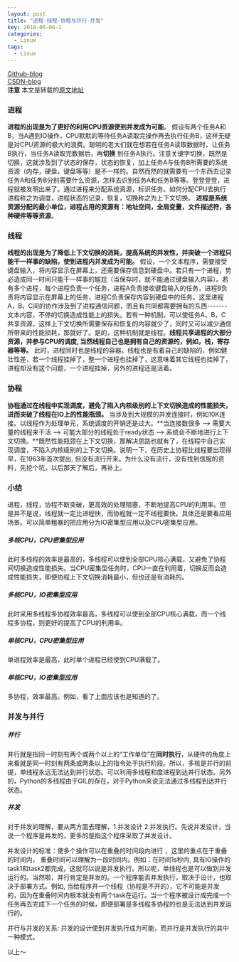 ```yaml
---
layout: post
title: "进程-线程-协程与并行-并发"
key: 2018-06-06-1
categories:
  - Linux
tags:
  - Linux
---
```


[Github-blog](https://xftony.github.io/all.html)     
[CSDN-blog](https://blog.csdn.net/xftony)  
**注意** 本文是转载的[原文地址](https://www.jianshu.com/p/f11724034d50)

### 进程
**进程的出现是为了更好的利用CPU资源使到并发成为可能**。 假设有两个任务A和B，当A遇到IO操作，CPU默默的等待任务A读取完操作再去执行任务B，这样无疑是对CPU资源的极大的浪费。聪明的老大们就在想若在任务A读取数据时，让任务B执行，当任务A读取完数据后，再**切换** 到任务A执行。注意关键字切换，既然是切换，这就涉及到了状态的保存，状态的恢复，加上任务A与任务B所需要的系统资源（内存，硬盘，键盘等等）是不一样的。自然而然的就需要有一个东西去记录任务A和任务B分别需要什么资源，怎样去识别任务A和任务B等等。登登登登，进程就被发明出来了。通过进程来分配系统资源，标识任务。如何分配CPU去执行进程称之为调度，进程状态的记录，恢复，切换称之为上下文切换。 **进程是系统资源分配的最小单位，进程占用的资源有：地址空间，全局变量，文件描述符，各种硬件等等资源**。

### 线程  
**线程的出现是为了降低上下文切换的消耗，提高系统的并发性，并突破一个进程只能干一样事的缺陷，使到进程内并发成为可能。** 假设，一个文本程序，需要接受键盘输入，将内容显示在屏幕上，还需要保存信息到硬盘中。若只有一个进程，势必造成同一时间只能干一样事的尴尬（当保存时，就不能通过键盘输入内容）。若有多个进程，每个进程负责一个任务，进程A负责接收键盘输入的任务，进程B负责将内容显示在屏幕上的任务，进程C负责保存内容到硬盘中的任务。这里进程A，B，C间的协作涉及到了进程通信问题，而且有共同都需要拥有的东西-------文本内容，不停的切换造成性能上的损失。若有一种机制，可以使任务A，B，C共享资源，这样上下文切换所需要保存和恢复的内容就少了，同时又可以减少通信所带来的性能损耗，那就好了。是的，这种机制就是线程。**线程共享进程的大部分资源，并参与CPU的调度, 当然线程自己也是拥有自己的资源的，例如，栈，寄存器等等。** 此时，进程同时也是线程的容器。线程也是有着自己的缺陷的，例如健壮性差，若一个线程挂掉了，整一个进程也挂掉了，这意味着其它线程也挂掉了，进程却没有这个问题，一个进程挂掉，另外的进程还是活着。

### 协程
**协程通过在线程中实现调度，避免了陷入内核级别的上下文切换造成的性能损失，进而突破了线程在IO上的性能瓶颈。** 当涉及到大规模的并发连接时，例如10K连接。以线程作为处理单元，系统调度的开销还是过大。**当连接数很多 —> 需要大量的线程来干活 —> 可能大部分的线程处于ready状态 —> 系统会不断地进行上下文切换。**既然性能瓶颈在上下文切换，那解决思路也就有了，在线程中自己实现调度，不陷入内核级别的上下文切换。说明一下，在历史上协程比线程要出现得早，在1963年首次提出, 但没有流行开来。为什么没有流行，没有找到信服的资料，先挖个坑，以后那天了解后，再补上。

### 小结
进程，线程，协程不断突破，更高效的处理阻塞，不断地提高CPU的利用率。但是并不是说，线程就一定比进程快，而协程就一定不线程要快。具体还是要看应用场景。可以简单粗暴的把应用分为IO密集型应用以及CPU密集型应用。

##### 多核CPU，CPU密集型应用
此时多线程的效率是最高的，多线程可以使到全部CPU核心满载，又避免了协程间切换造成性能损失。当CPU密集型任务时，CPU一直在利用着，切换反而会造成性能损失，即便协程上下文切换消耗最小，但也还是有消耗的。

##### 多核CPU，IO密集型应用
此时采用多线程多协程效率最高，多线程可以使到全部CPU核心满载，而一个线程多协程，则更好的提高了CPU的利用率。

##### 单核CPU，CPU密集型应用
单进程效率是最高，此时单个进程已经使到CPU满载了。

##### 单核CPU，IO密集型应用
多协程，效率最高。例如，看了上面应该也是知道的了。

### 并发与并行
##### 并行
并行就是指同一时刻有两个或两个以上的“工作单位”在**同时执行**，从硬件的角度上来看就是同一时刻有两条或两条以上的指令处于执行阶段。所以，多核是并行的前提，单线程永远无法达到并行状态。可以利用多线程和度进程到达并行状态。另外的，Python的多线程由于GIL的存在，对于Python来说无法通过多线程到达并行状态。

##### 并发
对于并发的理解，要从两方面去理解，1.并发设计 2.并发执行。先说并发设计，当说一个程序是并发的，更多的是指这个程序采取了并发设计。

并发设计的标准：使多个操作可以在重叠的时间段内进行 ，这里的重点在于重叠的时间内， 重叠时间可以理解为一段时间内。例如：在时间1s秒内, 具有IO操作的task1和task2都完成，这就可以说是并发执行。所以呢，单线程也是可以做到并发运行的。当然啦，并行肯定是并发的。一个程序能否并发执行，取决于设计，也取决于部署方式。例如, 当给程序开一个线程（协程是不开的），它不可能是并发的，因为在重叠时间内根本就没有两个task在运行。当一个程序被设计成完成一个任务再去完成下一个任务的时候，即便部署是多线程多协程的也是无法达到并发运行的。

并行与并发的关系: 并发的设计使到并发执行成为可能，而并行是并发执行的其中一种模式。


 
以上～ 